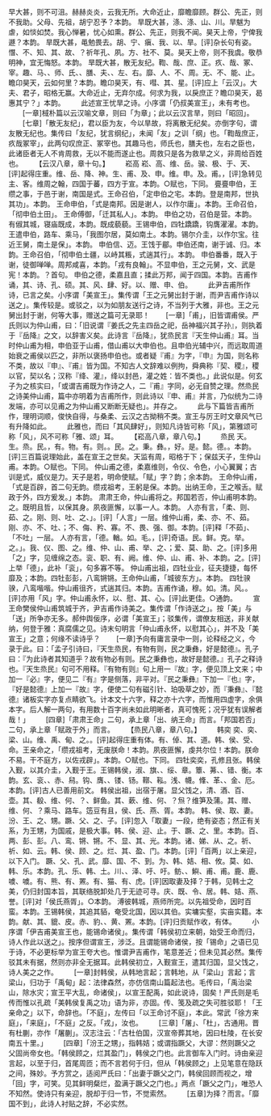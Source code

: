 <!-- { "loadSidebar": true } -->
早大甚，则不可沮。赫赫炎炎，云我无所。大命近止，靡瞻靡顾。群公、先正，则不我助。父母、先祖，胡宁忍予？本韵。
旱既大甚，涤、涤、山、川。旱魃为虐，如惔如焚。我心惮暑，忧心如熏。群公、先正，则我不闻。昊天上帝，宁俾我遯？本韵。
旱既大甚，黾勉畏去。胡、宁、瘨、我、以、旱。[评]杂长句有姿。憯、不、知、其、故、？祈年孔、夙。方、社不、莫。昊天上帝，则不我虞。敬恭明神，宜无悔怒。本韵。
旱既大甚，散无友纪。鞫、哉、庶、正。疚、哉、冢、宰。趣、马、、师、氏、、膳、夫、、左、右。靡、人、不、周。无、不、能、止。瞻卬昊天，云如何里？本韵。瞻卬昊天，有、嘒、其、星。[评]应上「云汉」。大夫、君子，昭格无赢。大命近止，无弃尔成。何求为我，以戾庶正？瞻卬昊天，曷惠其宁？」本韵。
　　此述宣王忧旱之诗。小序谓「仍叔美宣王」，未有考也。
　　[一章]棫朴篇以云汉喻文章，则曰「为章」；此以云汉言旱，则曰「昭回」。
　　[七章]「散无友纪」，君以臣为友，今以旱故，将离散无纪矣。亦倒字句，谓友散无纪也。集传曰「友纪，犹言纲纪」，未闻「友」之训「纲」也。「鞫哉庶正，疚哉冢宰」，此两句叹庶正、冢宰也。其趣马也，师氏也，膳夫也，左右之臣也，此诸臣者无人不肯周救，无以不能而遂止也。周救只是各为救旱之义，非周给百姓也。
　　【云汉八章，章十句。】
　　崧高
崧、高、维、岳。骏、极、于、天、[评]起得庄重。维、岳、降、神。生、甫、及、申。维。申。及。甫。，[评]急转见主、客。维周之翰，四国于蕃，四方于宣。本韵。○赋也，下同。
亹亹申伯，王缵之事，于邑于谢，南国是式。王命召伯，「定申伯之宅。本韵。登是南邦，世执其功」。本韵。
王命申伯，「式是南邦。因是谢人，以作尔庸」。本韵。王命召伯，「彻申伯土田」。
王命傅御，「迁其私人」。本韵。
申伯之功，召伯是营。本韵。有俶其城，寝庙既成，本韵。既成藐藐。王锡申伯，四牡蹻蹻，钩膺濯濯。本韵。
王遣申伯，路车、乘马，「我图尔居，莫如南土。本韵。锡尔介圭，以作尔宝。往近王舅，南土是保」。本韵。
申伯信、迈。王饯于郿。申伯还南，谢于诚、归。本韵。王命召伯，「彻申伯土疆，以峙其粻，式遄其行」。本韵。
申伯番番，既入于谢，徒御啴啴。周邦咸喜，本韵。「戎有良翰」。不显申伯，王之元舅，文、武是宪！本韵。？首句。
申伯之德，柔嘉且直；揉此万邦，闻于四国。本韵。吉甫作诵，其、诗、孔、硕。其、风、肆、好。以、赠、申、伯。
　　此尹吉甫所作诗，已言之矣。小序谓「美宣王」。集传谓「王之元舅出封于谢，而尹吉甫作诗以送之」。集传较是。或驳之，以为如朋友送行之诗，不当列于大雅，非也。王之元舅出封于谢，何等大事，赠送之篇可无录耶！
　　[一章]「甫」，旧皆谓甫侯。严氏则以为仲山甫，曰：「旧说谓『姜氏之先主四岳之祀，岳神福兴其子孙』，则执着于『岳降』之文，以辞害义矣。此诗言『岳降』，犹烝民言『天生仲山甫』耳。当时仲山甫为相，申伯亚于山甫，借山甫以大申伯也。且申伯光辅中兴，而远取周道始衰之甫侯以匹之，非所以褒扬申伯也。或者疑『甫』为字，『申』为国，则名称不类，故以『申』、『甫』皆为国。不知古人文辞难以例拘，舜典称『契、稷』，稷以官，契以名；汉称『绛、灌』，绛以封邑，灌之姓：皆不类也。」此说似是。何玄子为之核实曰，「或谓吉甫既为作诗之人，二『甫』字同，必无自赞之理。然烝民之诗美仲山甫，篇中亦明着为吉甫所作，则此诗以『申、甫』并言，乃似统为二诗发端，亦可以见甫之为仲山甫又断断无疑也」。并存之。
　　此与下篇皆吉甫所作，理明词顺，俊快自得，与桑柔、云汉之古拗稍不类。宣王与厉王时文章风气已有升降如此。
　　此雅也，而曰「其风肆好」，则知凡诗皆可称「风」，第雅颂可称「风」，风不可称「雅、颂」耳。
　　【崧高八章，章八句。】
　　烝民
天。生。烝。民。，有。物。有。则。。民。之。秉。彝。，好。是。懿。德。。本韵。[评]三百篇说理始此，盖在宣王之世矣。天监有周，昭格于下；保兹天子，生仲山甫。本韵。○赋也。下同。
仲山甫之德，柔嘉维则，令仪、令色，小心翼翼；古训是式，威仪是力。天子是若，明命使赋。「赋」字？韵；余本韵。
王命仲山甫，「式是百辟，首二句无韵。缵戎祖考，王躬是保。本韵。出纳王命，王之喉舌。赋政于外，四方爰发。」本韵。
肃肃王命，仲山甫将之。邦国若否，仲山甫明本韵。之。既明且哲，以保其身。夙夜匪懈，以事一人。本韵。
人亦有言，「柔、则、茹、之。刚、则、吐、之、」。[评]「人言」一层。维仲山甫，柔、亦、不、茹。刚、亦、不、吐、；不、侮、矜、寡。不、畏、强、御。本韵。[评]释「不茹」、「不吐」一层。
人亦有言，「德。輶。如。毛。，[评]奇语。民。鲜。克。举。之。」。我、仪、图、之。维、仲、山、甫、举、之、；爱、莫、助、之。[评]多用「之」字，见缠绵之态。衮、职、有、阙。维、仲、山、甫、补、本韵。之。[评]上举「德」，此补「衮」，句多寡不等。
仲山甫出祖，四牡业业，征夫捷捷，每怀靡及；本韵。四牡彭彭，八鸾锵锵。王命仲山甫，「城彼东方」。本韵。
四牡骙骙，八鸾喈喈。仲山甫徂齐，式遄其归。本韵。吉甫作诵，穆。如。清。风。。[评]亦用「风」字。仲山甫永怀，以、慰、其、心。[评]此更佳。○通韵。
　　宣王命樊侯仲山甫筑城于齐，尹吉甫作诗美之。集传谓「作诗送之」。按「美」与「送」所争亦无多。郝仲舆佞序，必谓「美宣王」；驳集传，谓僚友相送，非关献纳，何登于雅：真腐儒之见。诗末句明言「仲山甫永怀，以慰其心」，并不及「美宣王」之意；何缘不读诗乎？
　　[一章]予向有庸言录中一则，论释经之义，今录于此。曰：「孟子引诗曰，『天生烝民，有物有则，民之秉彝，好是懿德』。孔子曰：『为此诗者其知道乎？故有物必有则。民之秉彝也，故好是懿德。』孔子之释诗也。『天生烝民』句可不用释。『有物有则』句上用一『故』字，便见顶上文来；中加一『必』字，便见二『有』字是侧落，非平对。『民之秉彝』下加一『也』字，『好是懿德』上加一『故』字，便使二句有磁引针、珀吸草之妙，而『秉彝』、『懿德』诸板实字亦复点睛欲飞。计本文十六字，释之亦十六字，而惟用四虚字，余俱本字。后人解一两句，有用数十百字尚未如此明晰者，真可愧死；况乎犹有误解者哉！」
　　[四章]「肃肃王命」二句，承上章「出、纳王命」而言。「邦国若否」二句，承上章「赋政于外」而言。
　　【烝民八章，章八句。】
　　韩奕
奕、奕、梁、山。维、禹、甸、之。。[评]起得庄重有体。有、倬、其、道。韩、侯、受、命。王亲命之，「缵戎祖考，无废朕命！本韵。夙夜匪懈，虔共尔位！本韵。朕命不易。干不庭方，以佐戎辟」。本韵。○赋也。下同。
四牡奕奕，孔修且张。韩侯入觐，以其介圭，入觐于王。王锡韩侯，淑、旗、、绥、章。簟、茀、、错、衡。本韵。玄、衮、、赤、舄。钩、膺、、镂、钖。鞹、鞃。浅、幭。鞗、革、、金、厄。本韵。[评]古人已善用前文。
韩侯出祖，出宿于屠。显父饯之，清、酒、百、壶。其、殽、维、何、？、鲜鱼。其、蔌、维、何、？炰？维笋及蒲。其、赠、维、何、？乘马、路车。笾豆有且，侯、氏、燕、胥。本韵。
韩、侯、取、妻。汾、王、之、甥。蹶、父、之、子。[评]忽入「取妻」一段，绝有姿态；然正有关系，为王甥，为国戚，是极大事。韩、侯、迎、止。于、蹶、之、里。本韵。百、两、彭、彭。八、鸾、锵、锵。不、显、其、光。本韵。诸、娣、从、之。祈、祈、如、云。韩、侯、顾、之。烂、其、盈、门。本韵。[评]「百两」以上亲迎，以下入门。
蹶、父、孔、武。靡、国、不、到。为、韩、姞、相、攸。莫、如、韩、乐。本韵。孔、乐、韩、土。川、、泽、吁、吁。鲂、、鱮、甫、甫。鹿、鹿、噳、噳。有、熊、有、罴。有、猫、有、虎。[评]因取妻及择？于韩，见韩士之美，仍归封国本旨，其联络脱卸处几于无迹可寻。庆、既、令、居。韩、姞、燕、誉。[评]对「侯氏燕胥」。○本韵。
溥彼韩城，燕师所完。以先祖受命，因时百蛮。本韵。王锡韩侯，其追其貊，奄受北国，因以其伯。实墉实壑，实亩实籍。本韵。献、其、貔、皮。赤、豹、、黄、罴。本韵。[评]归贡赋作收，有体。
　　小序谓「伊吉甫美宣王也，能锡命诸侯」。集传谓「韩侯初立来朝，始受王命而归，诗人作此以送之」。按序但谓宣王，涉泛。且谓能锡命诸侯，按「锡命」之语已见于诗，不必更标举为宣王夸大也。惟谓尹吉甫作，笔意差近；但未见其必然。集传驳其未有据，然则亦非全无据耳。此韩侯初立，入觐宣王，遣其归国，显父饯之，诗人美之之作。
　　[一章]封韩侯，从韩地言起；言韩地，从「梁山」言起；言梁山，归功于「禹甸」起：法律森然，亦仿信南山篇起法也。毛传曰，「禹治梁山，除水灾；宣王平大乱，命诸侯」，以宣王配禹，如此说诗，固矣！严氏则是毛传而惟以孔疏「美韩侯复禹之功」语为非，亦固。传、笺及疏之失可胜驳耶！「王亲命之」以下，命辞也。「不庭」，左传曰「以王命讨不庭」，本此。常武「徐方来庭」，「来庭」，「不庭」之反。「戎」，汝也。
　　[三章]「屠」、「杜」，古通用。晋有杜蒯，亦作「屠蒯」。汉志注云：「古杜伯国，汉宣帝葬其地，因曰杜陵，在长安南五十里。」
　　[四章]「汾王之甥」，指韩姞；或谓指蹶父，大谬：然则蹶父之父固尚帝女也。「韩侯顾之，烂其盈门」，韩侯之门也。此言御车入门时。诗由亲迎言起，以至于归，首尾周匝；而不言若何于归，但从「韩侯顾之」上见笔意在隐跃之间，殊妙。予方赏之，适阅严氏曰：「出妻于蹶父之门，韩侯回顾而视之，增「回」字，可笑。见其鲜明粲烂，盈满于蹶父之门也。」两点「蹶父之门」，唯恐人不知然。使诗只有亲迎，脱却于归一节，不觉索然。
　　[五章]为择？而言。「靡国不到」，此诗人衬贴之辞，不必实然。
